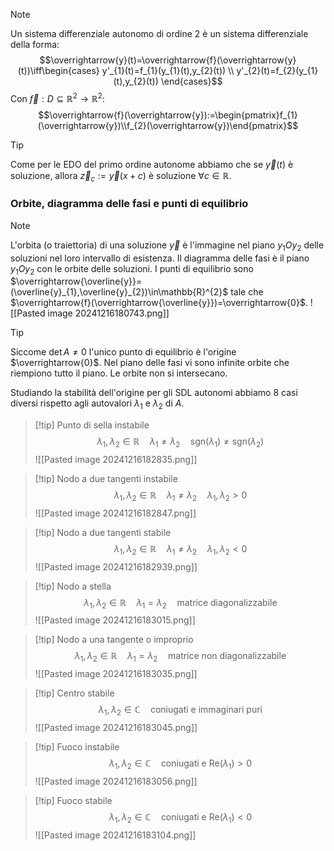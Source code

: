 >[!note]
>Un sistema differenziale autonomo di ordine $2$ è un sistema differenziale della forma: $$\overrightarrow{y}(t)=\overrightarrow{f}(\overrightarrow{y}(t))\iff\begin{cases}
>y'_{1}(t)=f_{1}(y_{1}(t),y_{2}(t)) \\
>y'_{2}(t)=f_{2}(y_{1}(t),y_{2}(t))
>\end{cases}$$
>Con $\overrightarrow{f}:D\subseteq \mathbb{R}^{2}\to\mathbb{R}^{2}$: $$\overrightarrow{f}(\overrightarrow{y}):=\begin{pmatrix}f_{1}(\overrightarrow{y})\\f_{2}(\overrightarrow{y})\end{pmatrix}$$

>[!tip]
>Come per le EDO del primo ordine autonome abbiamo che se $\overrightarrow{y}(t)$ è soluzione, allora $\overrightarrow{z}_{c}:=\overrightarrow{y}(x+c)$ è soluzione $\forall c\in\mathbb{R}$.

### Orbite, diagramma delle fasi e punti di equilibrio
>[!note]
>L'orbita (o traiettoria) di una soluzione $\overrightarrow{y}$ è l'immagine nel piano $y_{1}Oy_{2}$ delle soluzioni nel loro intervallo di esistenza.
>Il diagramma delle fasi è il piano $y_{1}Oy_{2}$ con le orbite delle soluzioni.
>I punti di equilibrio sono $\overrightarrow{\overline{y}}=(\overline{y}_{1},\overline{y}_{2})\in\mathbb{R}^{2}$ tale che $\overrightarrow{f}(\overrightarrow{\overline{y}})=\overrightarrow{0}$.
>![[Pasted image 20241216180743.png]]

>[!tip]
>Siccome $\det A\neq0$ l'unico punto di equilibrio è l'origine $\overrightarrow{0}$. Nel piano delle fasi vi sono infinite orbite che riempiono tutto il piano. Le orbite non si intersecano.

Studiando la stabilità dell'origine per gli SDL autonomi abbiamo 8 casi diversi rispetto agli autovalori $\lambda_{1}$ e $\lambda_{2}$ di $A$.

>[!tip] Punto di sella instabile
>$$\lambda_{1},\lambda_{2}\in\mathbb{R}\quad \lambda_{1}\neq\lambda_{2}\quad \text{sgn}(\lambda_{1})\neq\text{sgn}(\lambda_{2})$$
>![[Pasted image 20241216182835.png]]

>[!tip] Nodo a due tangenti instabile
>$$\lambda_{1},\lambda_{2}\in\mathbb{R}\quad \lambda_{1}\neq\lambda_{2}\quad \lambda_{1},\lambda_{2}>0$$
>![[Pasted image 20241216182847.png]]

>[!tip] Nodo a due tangenti stabile
>$$\lambda_{1},\lambda_{2}\in\mathbb{R}\quad \lambda_{1}\neq \lambda_{2}\quad \lambda_{1},\lambda_{2}<0$$
>![[Pasted image 20241216182939.png]]

>[!tip] Nodo a stella
>$$\lambda_{1},\lambda_{2}\in\mathbb{R}\quad \lambda_{1}=\lambda_{2}\quad\text{matrice diagonalizzabile}$$
>![[Pasted image 20241216183015.png]]

>[!tip] Nodo a una tangente o improprio
>$$\lambda_{1},\lambda_{2}\in\mathbb{R}\quad \lambda_{1}=\lambda_{2}\quad\text{matrice non diagonalizzabile}$$
>![[Pasted image 20241216183035.png]]

>[!tip] Centro stabile
>$$\lambda_{1},\lambda_{2}\in\mathbb{C}\quad\text{coniugati e immaginari puri}$$
>![[Pasted image 20241216183045.png]]

>[!tip] Fuoco instabile
>$$\lambda_{1},\lambda_{2}\in\mathbb{C}\quad\text{coniugati e }\text{Re}(\lambda_{1})>0$$
>![[Pasted image 20241216183056.png]]

>[!tip] Fuoco stabile
>$$\lambda_{1},\lambda_{2}\in\mathbb{C}\quad\text{coniugati e Re}(\lambda_{1})<0$$
>![[Pasted image 20241216183104.png]]


